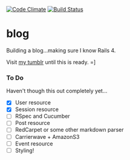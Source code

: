 [![Code Climate](https://codeclimate.com/github/karenling/blog/badges/gpa.svg)](https://codeclimate.com/github/karenling/blog) [![Build Status](https://semaphoreci.com/api/v1/karenling/blog/branches/master/badge.svg)](https://semaphoreci.com/karenling/blog)

# blog

Building a blog...making sure I know Rails 4.

Visit [my tumblr](http://blog.karenling.net) until this is ready. =]

### To Do
Haven't though this out completely yet...
- [x] User resource
- [x] Session resource
- [ ] RSpec and Cucumber
- [ ] Post resource
- [ ] RedCarpet or some other markdown parser
- [ ] Carrierwave + AmazonS3
- [ ] Event resource
- [ ] Styling!
